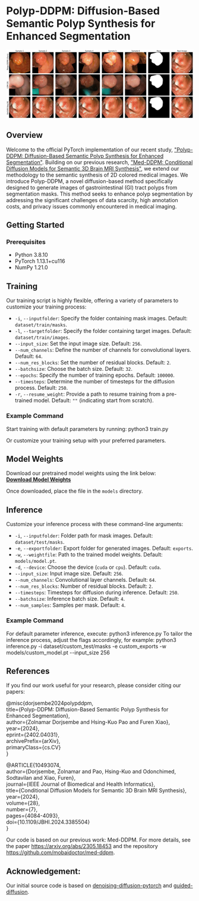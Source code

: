 <!-- #region -->
# Polyp-DDPM: Diffusion-Based Semantic Polyp Synthesis for Enhanced Segmentation

![Polyp-DDPM comparison](./figure.png "Comparison of synthetic images")

## Overview

Welcome to the official PyTorch implementation of our recent study, ["Polyp-DDPM: Diffusion-Based Semantic Polyp Synthesis for Enhanced Segmentation"](https://arxiv.org/abs/2402.04031). Building on our previous research, ["Med-DDPM: Conditional Diffusion Models for Semantic 3D Brain MRI Synthesis"](https://arxiv.org/abs/2305.18453), we extend our methodology to the semantic synthesis of 2D colored medical images. We introduce Polyp-DDPM, a novel diffusion-based method specifically designed to generate images of gastrointestinal (GI) tract polyps from segmentation masks. This method seeks to enhance polyp segmentation by addressing the significant challenges of data scarcity, high annotation costs, and privacy issues commonly encountered in medical imaging.

## Getting Started

### Prerequisites

- Python 3.8.10
- PyTorch 1.13.1+cu116
- NumPy 1.21.0

## Training

Our training script is highly flexible, offering a variety of parameters to customize your training process:

- `-i`, `--inputfolder`: Specify the folder containing mask images. Default: `dataset/train/masks`.
- `-l`, `--targetfolder`: Specify the folder containing target images. Default: `dataset/train/images`.
- `--input_size`: Set the input image size. Default: `256`.
- `--num_channels`: Define the number of channels for convolutional layers. Default: `64`.
- `--num_res_blocks`: Set the number of residual blocks. Default: `2`.
- `--batchsize`: Choose the batch size. Default: `32`.
- `--epochs`: Specify the number of training epochs. Default: `100000`.
- `--timesteps`: Determine the number of timesteps for the diffusion process. Default: `250`.
- `-r`, `--resume_weight`: Provide a path to resume training from a pre-trained model. Default: `""` (indicating start from scratch).

### Example Command

Start training with default parameters by running: python3 train.py

Or customize your training setup with your preferred parameters.


## Model Weights

Download our pretrained model weights using the link below:  
[**Download Model Weights**](https://drive.google.com/drive/folders/1R-sRX64HPVXkGWOtXhMRb_CpENhqtwym?usp=sharing)

Once downloaded, place the file in the `models` directory.



## Inference

Customize your inference process with these command-line arguments:

- `-i`, `--inputfolder`: Folder path for mask images. Default: `dataset/test/masks`.
- `-e`, `--exportfolder`: Export folder for generated images. Default: `exports`.
- `-w`, `--weightfile`: Path to the trained model weights. Default: `models/model.pt`.
- `-d`, `--device`: Choose the device (`cuda` or `cpu`). Default: `cuda`.
- `--input_size`: Input image size. Default: `256`.
- `--num_channels`: Convolutional layer channels. Default: `64`.
- `--num_res_blocks`: Number of residual blocks. Default: `2`.
- `--timesteps`: Timesteps for diffusion during inference. Default: `250`.
- `--batchsize`: Inference batch size. Default: `4`.
- `--num_samples`: Samples per mask. Default: `4`.

### Example Command

For default parameter inference, execute: python3 inference.py
To tailor the inference process, adjust the flags accordingly, for example:
python3 inference.py -i dataset/custom_test/masks -e custom_exports -w models/custom_model.pt --input_size 256


## References

If you find our work useful for your research, please consider citing our papers:

@misc{dorjsembe2024polypddpm,\
      title={Polyp-DDPM: Diffusion-Based Semantic Polyp Synthesis for Enhanced Segmentation},\
      author={Zolnamar Dorjsembe and Hsing-Kuo Pao and Furen Xiao},\
      year={2024},\
      eprint={2402.04031},\
      archivePrefix={arXiv},\
      primaryClass={cs.CV}\
}

@ARTICLE{10493074,\
  author={Dorjsembe, Zolnamar and Pao, Hsing-Kuo and Odonchimed, Sodtavilan and Xiao, Furen},\
  journal={IEEE Journal of Biomedical and Health Informatics}, \
  title={Conditional Diffusion Models for Semantic 3D Brain MRI Synthesis}, \
  year={2024},\
  volume={28},\
  number={7},\
  pages={4084-4093},\
  doi={10.1109/JBHI.2024.3385504}\
  }


Our code is based on our previous work: Med-DDPM. For more details, see the paper https://arxiv.org/abs/2305.18453 and the repository https://github.com/mobaidoctor/med-ddpm.


## Acknowledgement:
Our initial source code is based on [denoising-diffusion-pytorch](https://github.com/lucidrains/denoising-diffusion-pytorch) and [guided-diffusion](https://github.com/openai/guided-diffusion).
<!-- #endregion -->

```python

```
